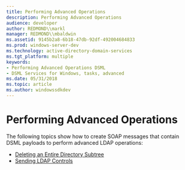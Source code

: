 ```yaml
---
title: Performing Advanced Operations
description: Performing Advanced Operations
audience: developer
author: REDMOND\\markl
manager: REDMOND\\mbaldwin
ms.assetid: 9145b2a8-6b18-47db-92df-492004684833
ms.prod: windows-server-dev
ms.technology: active-directory-domain-services
ms.tgt_platform: multiple
keywords:
- Performing Advanced Operations DSML
- DSML Services for Windows, tasks, advanced
ms.date: 05/31/2018
ms.topic: article
ms.author: windowssdkdev
---
```


# Performing Advanced Operations

The following topics show how to create SOAP messages that contain DSML payloads to perform advanced LDAP operations:

-   [Deleting an Entire Directory Subtree](delentdirsubt.md)
-   [Sending LDAP Controls](sendldapcont.md)

 

 




